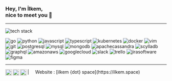 ### Hey, I'm İlkem, <br /> nice to meet you 👋

----
![tech stack](https://img.shields.io/static/v1?label=&message=tech+stack:&color=111&style=for-the-badge)

![go](https://img.shields.io/static/v1?logo=go&label=&message=golang&color=111&logoColor=AAA&style=flat-square)
![python](https://img.shields.io/static/v1?logo=python&label=&message=python&color=111&logoColor=AAA&style=flat-square&link=)
![javascript](https://img.shields.io/static/v1?logo=javascript&label=&message=javascript&color=111&logoColor=AAA&style=flat-square)
![typescript](https://img.shields.io/static/v1?logo=typescript&label=&message=typescript&color=111&logoColor=AAA&style=flat-square)
![kubernetes](https://img.shields.io/static/v1?logo=kubernetes&label=&message=kubernetes&color=111&logoColor=AAA&style=flat-square)
![docker](https://img.shields.io/static/v1?logo=docker&label=&message=docker&color=111&logoColor=AAA&style=flat-square)
![vim](https://img.shields.io/static/v1?logo=vim&label=&message=vim&color=111&logoColor=AAA&style=flat-square)
![git](https://img.shields.io/static/v1?logo=git&label=&message=git&color=111&logoColor=AAA&style=flat-square)
![postgresql](https://img.shields.io/static/v1?logo=postgresql&label=&message=postgresql&color=111&logoColor=AAA&style=flat-square)
![mysql](https://img.shields.io/static/v1?logo=mysql&label=&message=mysql&color=111&logoColor=AAA&style=flat-square)
![mongodb](https://img.shields.io/static/v1?logo=mongodb&label=&message=mongodb&color=111&logoColor=AAA&style=flat-square)
![apachecassandra](https://img.shields.io/static/v1?logo=apachecassandra&label=&message=cassandra&color=111&logoColor=AAA&style=flat-square)
![scylladb](https://img.shields.io/static/v1?logo=scylladb&label=&message=scylladb&color=111&logoColor=AAA&style=flat-square)
![graphql](https://img.shields.io/static/v1?logo=graphql&label=&message=graphql&color=111&logoColor=AAA&style=flat-square)
![amazonaws](https://img.shields.io/static/v1?logo=amazonaws&label=&message=aws&color=111&logoColor=AAA&style=flat-square)
![googlecloud](https://img.shields.io/static/v1?logo=googlecloud&label=&message=googlecloud&color=111&logoColor=AAA&style=flat-square)
![slack](https://img.shields.io/static/v1?logo=slack&label=&message=slack&color=111&logoColor=AAA&style=flat-square)
![trello](https://img.shields.io/static/v1?logo=trello&label=&message=trello&color=111&logoColor=AAA&style=flat-square)
![jirasoftware](https://img.shields.io/static/v1?logo=jirasoftware&label=&message=jira&logoColor=AAA&color=111&style=flat-square)
![figma](https://img.shields.io/static/v1?logo=figma&label=&message=figma&color=111&logoColor=AAA&style=flat-square)

----

<a href="https://twitter.com/ilkemburdur">
  <img align="left" alt="ilkem's Twitter" width="20px" src="https://simpleicons.now.sh/x/AAA" />
</a>
<a href="https://www.instagram.com/halfbloodsloth/">
  <img align="left" alt="ilkem's Instagram" width="20px" src="https://simpleicons.now.sh/instagram/AAA" />
</a>
<a href="https://linkedin.com/in/ilkemburdur">
  <img align="left" alt="ilkem's LinkedIn" width="20px" src="https://simpleicons.now.sh/linkedin/AAA" />
</a>
| &nbsp;&nbsp;&nbsp; Website : [ilkem {dot} space](https://ilkem.space) &nbsp;&nbsp;&nbsp;
